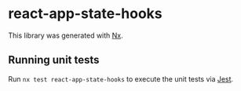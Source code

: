 # react-app-state-hooks

This library was generated with [Nx](https://nx.dev).

## Running unit tests

Run `nx test react-app-state-hooks` to execute the unit tests via [Jest](https://jestjs.io).
